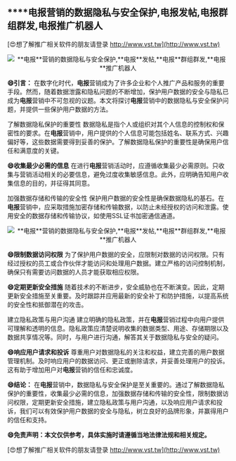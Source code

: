 ## ****电报**营销的数据隐私与安全保护,**电报**发帖,**电报**群组群发,**电报**推广机器人**

[😍想了解推广相关软件的朋友请登录 http://www.vst.tw](http://www.vst.tw)

 <center><img src="https://vst.tw/MP4/tuiguang/png/7.png" alt="**电报**营销的数据隐私与安全保护,**电报**发帖,**电报**群组群发,**电报**推广机器人"></center>

**😄引言：**
在数字化时代，**电报**营销成为了许多企业和个人推广产品和服务的重要手段。然而，随着数据泄露和隐私问题的不断增加，保护用户数据的安全与隐私已成为**电报**营销中不可忽视的议题。本文将探讨**电报**营销中的数据隐私与安全保护问题，并提供一些保护用户数据的方法。

了解数据隐私保护的重要性
数据隐私是指个人或组织对其个人信息的控制权和保密性的要求。在**电报**营销中，用户提供的个人信息可能包括姓名、联系方式、兴趣偏好等，这些数据需要得到妥善的保护。了解数据隐私保护的重要性是确保用户信任和满意度的关键。

**😄收集最少必需的信息**
在进行**电报**营销活动时，应遵循收集最少必需原则。只收集与营销活动相关的必要信息，避免过度收集敏感信息。此外，应明确告知用户收集信息的目的，并征得其同意。

加强数据存储和传输的安全性
保护用户数据的安全性是确保数据隐私的基石。在**电报**营销中，应采取措施加密存储和传输数据，以防止未经授权的访问和泄露。使用安全的数据存储和传输协议，如使用SSL证书加密通信通道。

 <center><img src="https://vst.tw/MP4/tuiguang/png/5.png" alt="**电报**营销的数据隐私与安全保护,**电报**发帖,**电报**群组群发,**电报**推广机器人"></center>

**😄限制数据访问权限**
为了保护用户数据的安全，应限制对数据的访问权限。只有经过授权的员工或合作伙伴才能访问和处理用户数据。建立严格的访问控制机制，确保只有需要访问数据的人员才能获取相应权限。

**😄定期更新安全措施**
随着技术的不断进步，安全威胁也在不断演变。因此，定期更新安全措施至关重要。及时跟踪并应用最新的安全补丁和防护措施，以提高系统的安全性和抵御潜在的攻击。

建立隐私政策与用户沟通
建立明确的隐私政策，并在**电报**营销过程中向用户提供可理解和透明的信息。隐私政策应清楚说明收集的数据类型、用途、存储期限以及数据共享情况等。同时，与用户进行沟通，解答其关于数据隐私与安全的疑问。

**😄响应用户请求和投诉**
尊重用户对数据隐私的关注和权益，建立完善的用户数据管理机制。及时响应用户的数据访问、更正或删除请求，并妥善处理用户的投诉。这有助于增加用户对**电报**营销的信任和忠诚度。

**😄结论：**
在**电报**营销中，数据隐私与安全保护是至关重要的。通过了解数据隐私保护的重要性，收集最少必需的信息，加强数据存储和传输的安全性，限制数据访问权限，定期更新安全措施，建立隐私政策与用户沟通，以及响应用户请求和投诉，我们可以有效保护用户数据的安全与隐私，树立良好的品牌形象，并赢得用户的信任和支持。

**😄免责声明：本文仅供参考，具体实施时请遵循当地法律法规和相关规定。**

[😍想了解推广相关软件的朋友请登录 http://www.vst.tw](http://www.vst.tw)



